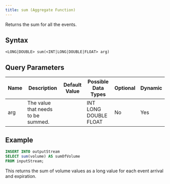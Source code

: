 ```yaml
---
title: sum (Aggregate Function)
---
```


Returns the sum for all the events.

## Syntax

    <LONG|DOUBLE> sum(<INT|LONG|DOUBLE|FLOAT> arg)

## Query Parameters

| Name | Description                        | Default Value | Possible Data Types   | Optional | Dynamic |
|------|------------------------------------|---------------|-----------------------|----------|---------|
| arg  | The value that needs to be summed. |               | INT LONG DOUBLE FLOAT | No       | Yes     |

## Example

```sql
INSERT INTO outputStream
SELECT sum(volume) AS sumOfVolume
FROM inputStream;
```

This returns the sum of volume values as a long value for each event arrival and expiration.

